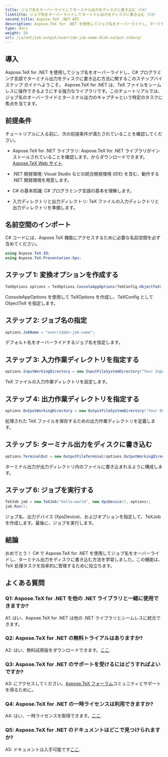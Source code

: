 ```yaml
---
title: ジョブ名をオーバーライドしてターミナル出力をディスクに書き込む (C#)
linktitle: ジョブ名をオーバーライドしてターミナル出力をディスクに書き込む (C#)
second_title: Aspose.TeX .NET API
description: Aspose.TeX for .NET を使用してジョブ名をオーバーライドし、ターミナル出力をキャプチャする方法を検討します。シームレスな TeX ファイル管理のための包括的なガイドに従ってください。
type: docs
weight: 10
url: /ja/net/job-output/override-job-name-disk-output-csharp/
---
```

## 導入

Aspose.TeX for .NET を使用してジョブ名をオーバーライドし、C# プログラミング言語でターミナル出力をディスクに書き込む方法に関するこのステップバイステップ ガイドへようこそ。 Aspose.TeX for .NET は、TeX ファイルをシームレスに操作できるようにする強力なライブラリです。このチュートリアルでは、ジョブ名のオーバーライドとターミナル出力のキャプチャという特定のタスクに焦点を当てます。

## 前提条件

チュートリアルに入る前に、次の前提条件が満たされていることを確認してください。

-  Aspose.TeX for .NET ライブラリ: Aspose.TeX for .NET ライブラリがインストールされていることを確認します。からダウンロードできます。[Aspose.TeX Web サイト](https://releases.aspose.com/tex/net/).

- .NET 開発環境: Visual Studio などの統合開発環境 (IDE) を含む、動作する .NET 開発環境を用意します。

- C# の基本知識: C# プログラミング言語の基本を理解します。

- 入力ディレクトリと出力ディレクトリ: TeX ファイルの入力ディレクトリと出力ディレクトリを準備します。

## 名前空間のインポート

C# コードには、Aspose.TeX 機能にアクセスするために必要な名前空間を必ず含めてください。

```csharp
using Aspose.TeX.IO;
using Aspose.TeX.Presentation.Xps;
```

## ステップ 1: 変換オプションを作成する

```csharp
TeXOptions options = TeXOptions.ConsoleAppOptions(TeXConfig.ObjectTeX());
```

ConsoleAppOptions を使用して TeXOptions を作成し、TeXConfig として ObjectTeX を指定します。

## ステップ 2: ジョブ名の指定

```csharp
options.JobName = "overridden-job-name";
```

デフォルト名をオーバーライドするジョブ名を指定します。

## ステップ 3: 入力作業ディレクトリを指定する

```csharp
options.InputWorkingDirectory = new InputFileSystemDirectory("Your Input Directory");
```

TeX ファイルの入力作業ディレクトリを設定します。

## ステップ 4: 出力作業ディレクトリを指定する

```csharp
options.OutputWorkingDirectory = new OutputFileSystemDirectory("Your Output Directory");
```

処理された TeX ファイルを保存するための出力作業ディレクトリを定義します。

## ステップ 5: ターミナル出力をディスクに書き込む

```csharp
options.TerminalOut = new OutputFileTerminal(options.OutputWorkingDirectory);
```

ターミナル出力が出力ディレクトリ内のファイルに書き込まれるように構成します。

## ステップ 6: ジョブを実行する

```csharp
TeXJob job = new TeXJob("hello-world", new XpsDevice(), options);
job.Run();
```

ジョブ名、出力デバイス (XpsDevice)、およびオプションを指定して、TeXJob を作成します。最後に、ジョブを実行します。

## 結論

おめでとう！ C# で Aspose.TeX for .NET を使用してジョブ名をオーバーライドし、ターミナル出力をディスクに書き込む方法を学習しました。この機能は、TeX 処理タスクを効率的に管理するために役立ちます。

## よくある質問

### Q1: Aspose.TeX for .NET を他の .NET ライブラリと一緒に使用できますか?

A1: はい、Aspose.TeX for .NET は他の .NET ライブラリとシームレスに統合できます。

### Q2: Aspose.TeX for .NET の無料トライアルはありますか?

 A2: はい、無料試用版をダウンロードできます。[ここ](https://releases.aspose.com/).

### Q3: Aspose.TeX for .NET のサポートを受けるにはどうすればよいですか?

 A3: にアクセスしてください。[Aspose.TeX フォーラム](https://forum.aspose.com/c/tex/47)コミュニティとサポートを得るために。

### Q4: Aspose.TeX for .NET の一時ライセンスは利用できますか?

 A4: はい、一時ライセンスを取得できます。[ここ](https://purchase.aspose.com/temporary-license/).

### Q5: Aspose.TeX for .NET のドキュメントはどこで見つけられますか?

 A5: ドキュメントは入手可能です[ここ](https://reference.aspose.com/tex/net/).